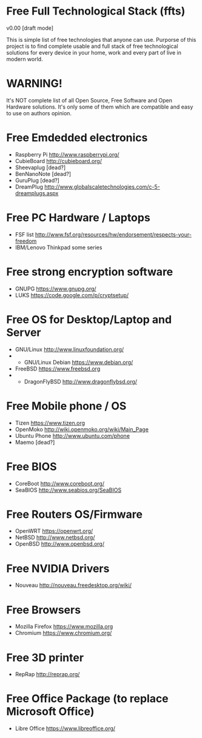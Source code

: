 Free Full Technological Stack (ffts)
====================================

v0.00 [draft mode]

This is simple list of free technologies that anyone can use.
Purporse of this project is to find complete usable and 
full stack of free technological solutions for every device 
in your home, work and every part of live in modern world.

# WARNING!

It's NOT complete list of all Open Source, Free Software and
Open Hardware solutions.
It's only some of them which are compatible and easy to use
on authors opinion.



Free Emdedded electronics
=========================
* Raspberry Pi http://www.raspberrypi.org/
* CubieBoard http://cubieboard.org/
* Sheevaplug [dead?]
* BenNanoNote [dead?]
* GuruPlug [dead?]
* DreamPlug http://www.globalscaletechnologies.com/c-5-dreamplugs.aspx

Free PC Hardware / Laptops
==========================
* FSF list http://www.fsf.org/resources/hw/endorsement/respects-your-freedom
* IBM/Lenovo Thinkpad some series

Free strong encryption software
===============================
* GNUPG https://www.gnupg.org/
* LUKS https://code.google.com/p/cryptsetup/

Free OS for Desktop/Laptop and Server
==========================
* GNU/Linux http://www.linuxfoundation.org/
* * GNU/Linux Debian https://www.debian.org/
* FreeBSD https://www.freebsd.org
* * DragonFlyBSD http://www.dragonflybsd.org/

Free Mobile phone / OS
======================
* Tizen https://www.tizen.org
* OpenMoko http://wiki.openmoko.org/wiki/Main_Page
* Ubuntu Phone http://www.ubuntu.com/phone
* Maemo [dead?]

Free BIOS
=========
* CoreBoot http://www.coreboot.org/
* SeaBIOS http://www.seabios.org/SeaBIOS

Free Routers OS/Firmware
========================
* OpenWRT https://openwrt.org/
* NetBSD http://www.netbsd.org/
* OpenBSD http://www.openbsd.org/

Free NVIDIA Drivers
===================
* Nouveau http://nouveau.freedesktop.org/wiki/

Free Browsers
=============
* Mozilla Firefox https://www.mozilla.org
* Chromium https://www.chromium.org/

Free 3D printer
===============
* RepRap http://reprap.org/

Free Office Package (to replace Microsoft Office)
=================================================
* Libre Office https://www.libreoffice.org/

